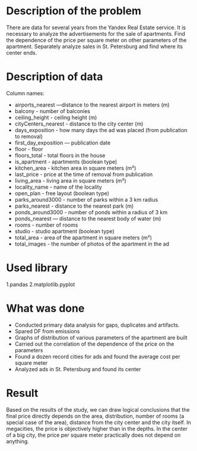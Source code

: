 # Description of the problem

There are data for several years from the Yandex Real Estate service. It is necessary to analyze the advertisements for the sale of apartments. Find the dependence of the price per square meter on other parameters of the apartment. Separately analyze sales in St. Petersburg and find where its center ends.

# Description of data

Column names:
- airports_nearest —distance to the nearest airport in meters (m)
- balcony - number of balconies
- ceiling_height - ceiling height (m)
- cityCenters_nearest - distance to the city center (m)
- days_exposition - how many days the ad was placed (from publication to removal)
- first_day_exposition — publication date
- floor - floor
- floors_total - total floors in the house
- is_apartment - apartments (boolean type)
- kitchen_area - kitchen area in square meters (m²)
- last_price - price at the time of removal from publication
- living_area - living area in square meters (m²)
- locality_name - name of the locality
- open_plan - free layout (boolean type)
- parks_around3000 - number of parks within a 3 km radius
- parks_nearest - distance to the nearest park (m)
- ponds_around3000 - number of ponds within a radius of 3 km
- ponds_nearest — distance to the nearest body of water (m)
- rooms - number of rooms
- studio - studio apartment (boolean type)
- total_area - area of the apartment in square meters (m²)
- total_images - the number of photos of the apartment in the ad

# Used library

1.pandas
2.matplotlib.pyplot

# What was done

- Conducted primary data analysis for gaps, duplicates and artifacts.
- Spared DF from emissions
- Graphs of distribution of various parameters of the apartment are built
- Carried out the correlation of the dependence of the price on the parameters
- Found a dozen record cities for ads and found the average cost per square meter
- Analyzed ads in St. Petersburg and found its center

# Result

Based on the results of the study, we can draw logical conclusions that the final price directly depends on the area, distribution, number of rooms (a special case of the area), distance from the city center and the city itself. In megacities, the price is objectively higher than in the depths. In the center of a big city, the price per square meter practically does not depend on anything.
